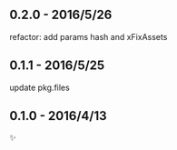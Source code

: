 0.2.0 - 2016/5/26
----------------------
refactor: add params hash and xFixAssets

0.1.1 - 2016/5/25
----------------------
update pkg.files

0.1.0 - 2016/4/13
----------------------
:sparkles: